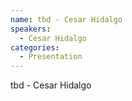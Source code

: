 ```yaml
--- 
name: tbd - Cesar Hidalgo 
speakers: 
  - Cesar Hidalgo
categories:
  - Presentation
---
```


tbd - Cesar Hidalgo